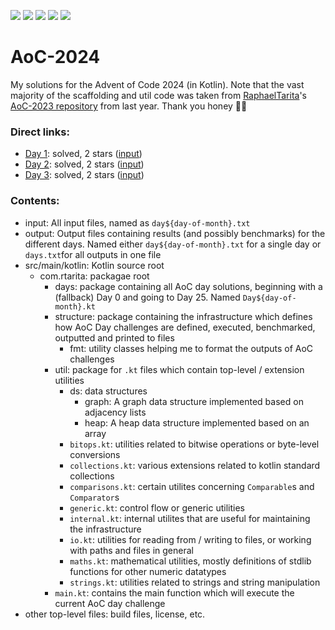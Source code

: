 ![](https://img.shields.io/badge/Kotlin-2.1.0-7F52FF?logo=kotlin)
![](https://img.shields.io/badge/Gradle-8.11.1-02303A?logo=gradle)
![](https://img.shields.io/badge/day%20📆-3-red)
![](https://img.shields.io/badge/stars%20⭐-6-gold)
![](https://img.shields.io/badge/days%20completed%20✅-3-58CC02)

# AoC-2024

My solutions for the Advent of Code 2024 (in Kotlin). Note that the vast majority of the scaffolding and util code was
taken from [RaphaelTarita](https://github.com/RaphaelTarita)'s [AoC-2023 repository](https://github.com/RaphaelTarita/AoC-2023) from last year.
Thank you honey 🫶🏼

### Direct links:

- [Day 1](src/main/kotlin/com/r3tro04/days/Day1.kt): solved, 2 stars ([input](input/day1.txt))
- [Day 2](src/main/kotlin/com/r3tro04/days/Day2.kt): solved, 2 stars ([input](input/day2.txt))
- [Day 3](src/main/kotlin/com/r3tro04/days/Day3.kt): solved, 2 stars ([input](input/day3.txt))


### Contents:

- input: All input files, named as `day${day-of-month}.txt`
- output: Output files containing results (and possibly benchmarks) for the different days. Named
  either `day${day-of-month}.txt` for a single day or `days.txt`for all outputs in one file
- src/main/kotlin: Kotlin source root
    - com.rtarita: packagae root
        - days: package containing all AoC day solutions, beginning with a (fallback) Day 0 and going to Day 25.
          Named `Day${day-of-month}.kt`
        - structure: package containing the infrastructure which defines how AoC Day challenges are defined, executed,
          benchmarked, outputted and printed to files
            - fmt: utility classes helping me to format the outputs of AoC challenges
        - util: package for `.kt` files which contain top-level / extension utilities
            - ds: data structures
                - graph: A graph data structure implemented based on adjacency lists
                - heap: A heap data structure implemented based on an array
            - `bitops.kt`: utilities related to bitwise operations or byte-level conversions
            - `collections.kt`: various extensions related to kotlin standard collections
            - `comparisons.kt`: certain utilites concerning `Comparable`s and `Comparator`s
            - `generic.kt`: control flow or generic utilities
            - `internal.kt`: internal utilites that are useful for maintaining the infrastructure
            - `io.kt`: utilities for reading from / writing to files, or working with paths and files in general
            - `maths.kt`: mathematical utilities, mostly definitions of stdlib functions for other numeric datatypes
            - `strings.kt`: utilities related to strings and string manipulation
        - `main.kt`: contains the main function which will execute the current AoC day challenge
- other top-level files: build files, license, etc.